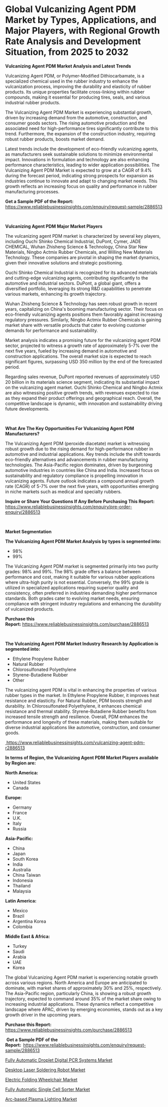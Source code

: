 <p><h1>Global Vulcanizing Agent PDM Market by Types, Applications, and Major Players, with Regional Growth Rate Analysis and Development Situation, from 2025 to 2032</h1></p><p><strong>Vulcanizing Agent PDM Market Analysis and Latest Trends</strong></p>
<p><p>Vulcanizing Agent PDM, or Polymer-Modified Dithiocarbamate, is a specialized chemical used in the rubber industry to enhance the vulcanization process, improving the durability and elasticity of rubber products. Its unique properties facilitate cross-linking within rubber compounds, making it essential for producing tires, seals, and various industrial rubber products.</p><p>The Vulcanizing Agent PDM Market is experiencing substantial growth, driven by increasing demand from the automotive, construction, and consumer goods sectors. The rising automotive production and the associated need for high-performance tires significantly contribute to this trend. Furthermore, the expansion of the construction industry, requiring robust rubber products, boosts market demand.</p><p>Latest trends include the development of eco-friendly vulcanizing agents, as manufacturers seek sustainable solutions to minimize environmental impact. Innovations in formulation and technology are also enhancing performance characteristics, leading to wider application possibilities. The Vulcanizing Agent PDM Market is expected to grow at a CAGR of 9.4% during the forecast period, indicating strong prospects for expansion as industries continue to innovate and adapt to changing market needs. This growth reflects an increasing focus on quality and performance in rubber manufacturing processes.</p></p>
<p><strong>Get a Sample PDF of the Report:&nbsp;</strong> <a href="https://www.reliablebusinessinsights.com/enquiry/request-sample/2886513?utm_campaign=1837&utm_medium=2&utm_source=Github&utm_content=ia&utm_term=13032025&utm_id=vulcanizing-agent-pdm">https://www.reliablebusinessinsights.com/enquiry/request-sample/2886513</a></p>
<p>&nbsp;</p>
<p><strong>Vulcanizing Agent PDM Major Market Players</strong></p>
<p><p>The vulcanizing agent PDM market is characterized by several key players, including Ouchi Shinko Chemical Industrial, DuPont, Cymer, JADE CHEMICAL, Wuhan Zhisheng Science & Technology, China Star New Materials, Ningbo Actmix Rubber Chemicals, and Willing New Materials Technology. These companies are pivotal in shaping the market dynamics, given their innovative solutions and strategic positioning.</p><p>Ouchi Shinko Chemical Industrial is recognized for its advanced materials and cutting-edge vulcanizing agents, contributing significantly to the automotive and industrial sectors. DuPont, a global giant, offers a diversified portfolio, leveraging its strong R&D capabilities to penetrate various markets, enhancing its growth trajectory.</p><p>Wuhan Zhisheng Science & Technology has seen robust growth in recent years, capitalizing on China's booming manufacturing sector. Their focus on eco-friendly vulcanizing agents positions them favorably against increasing regulatory pressures. Similarly, Ningbo Actmix Rubber Chemicals is gaining market share with versatile products that cater to evolving customer demands for performance and sustainability.</p><p>Market analysis indicates a promising future for the vulcanizing agent PDM sector, projected to witness a growth rate of approximately 5-7% over the next five years, fueled by increasing demand in automotive and construction applications. The overall market size is expected to reach significant figures, surpassing USD 350 million by the end of the forecasted period.</p><p>Regarding sales revenue, DuPont reported revenues of approximately USD 20 billion in its materials science segment, indicating its substantial impact on the vulcanizing agent market. Ouchi Shinko Chemical and Ningbo Actmix are also witnessing positive growth trends, with revenues expected to rise as they expand their product offerings and geographical reach. Overall, the competitive landscape is dynamic, with innovation and sustainability driving future developments.</p></p>
<p>&nbsp;</p>
<p><strong>What Are The Key Opportunities For Vulcanizing Agent PDM Manufacturers?</strong></p>
<p><p>The Vulcanizing Agent PDM (peroxide diacetate) market is witnessing robust growth due to the rising demand for high-performance rubber in automotive and industrial applications. Key trends include the shift towards eco-friendly alternatives and advancements in rubber manufacturing technologies. The Asia-Pacific region dominates, driven by burgeoning automotive industries in countries like China and India. Increased focus on sustainability and regulatory compliance is propelling innovation in vulcanizing agents. Future outlook indicates a compound annual growth rate (CAGR) of 5-7% over the next five years, with opportunities emerging in niche markets such as medical and specialty rubbers.</p></p>
<p><strong>Inquire or Share Your Questions If Any Before Purchasing This Report:</strong> <a href="https://www.reliablebusinessinsights.com/enquiry/pre-order-enquiry/2886513?utm_campaign=1837&utm_medium=2&utm_source=Github&utm_content=ia&utm_term=13032025&utm_id=vulcanizing-agent-pdm">https://www.reliablebusinessinsights.com/enquiry/pre-order-enquiry/2886513</a></p>
<p>&nbsp;</p>
<p><strong>Market Segmentation</strong></p>
<p><strong>The Vulcanizing Agent PDM Market Analysis by types is segmented into:</strong></p>
<p><ul><li>98%</li><li>99%</li></ul></p>
<p><p>The Vulcanizing Agent PDM market is segmented primarily into two purity grades: 98% and 99%. The 98% grade offers a balance between performance and cost, making it suitable for various rubber applications where ultra-high purity is not essential. Conversely, the 99% grade is utilized in specialized applications requiring superior quality and consistency, often preferred in industries demanding higher performance standards. Both grades cater to evolving market needs, ensuring compliance with stringent industry regulations and enhancing the durability of vulcanized products.</p></p>
<p><strong>Purchase this Report:&nbsp;</strong><a href="https://www.reliablebusinessinsights.com/purchase/2886513?utm_campaign=1837&utm_medium=2&utm_source=Github&utm_content=ia&utm_term=13032025&utm_id=vulcanizing-agent-pdm">https://www.reliablebusinessinsights.com/purchase/2886513</a></p>
<p>&nbsp;</p>
<p><strong>The Vulcanizing Agent PDM Market Industry Research by Application is segmented into:</strong></p>
<p><ul><li>Ethylene Propylene Rubber</li><li>Natural Rubber</li><li>Chlorosulfonated Polyethylene</li><li>Styrene-Butadiene Rubber</li><li>Other</li></ul></p>
<p><p>The vulcanizing agent PDM is vital in enhancing the properties of various rubber types in the market. In Ethylene Propylene Rubber, it improves heat resistance and elasticity. For Natural Rubber, PDM boosts strength and durability. In Chlorosulfonated Polyethylene, it enhances chemical resistance and thermal stability. Styrene-Butadiene Rubber benefits from increased tensile strength and resilience. Overall, PDM enhances the performance and longevity of these materials, making them suitable for diverse industrial applications like automotive, construction, and consumer goods.</p></p>
<p><a href="https://www.reliablebusinessinsights.com/vulcanizing-agent-pdm-r2886513?utm_campaign=1837&utm_medium=2&utm_source=Github&utm_content=ia&utm_term=13032025&utm_id=vulcanizing-agent-pdm">&nbsp;https://www.reliablebusinessinsights.com/vulcanizing-agent-pdm-r2886513</a></p>
<p><strong>In terms of Region, the Vulcanizing Agent PDM Market Players available by Region are:</strong></p>
<p>
    <p> <strong> North America: </strong>
        <ul>
            <li>United States</li>
            <li>Canada</li>
        </ul>
        </p> 
    <p> <strong> Europe: </strong>
        <ul>
            <li>Germany</li>
            <li>France</li>
            <li>U.K.</li>
            <li>Italy</li>
            <li>Russia</li>
        </ul>
        </p> 
    <p> <strong> Asia-Pacific: </strong>
        <ul>
            <li>China</li>
            <li>Japan</li>
            <li>South Korea</li>
            <li>India</li>
            <li>Australia</li>
            <li>China Taiwan</li>
            <li>Indonesia</li>
            <li>Thailand</li>
            <li>Malaysia</li>
        </ul>
        </p> 
    <p> <strong> Latin America: </strong>
        <ul>
            <li>Mexico</li>
            <li>Brazil</li>
            <li>Argentina Korea</li>
            <li>Colombia</li>
        </ul>
        </p> 
    <p> <strong> Middle East & Africa: </strong>
        <ul>
            <li>Turkey</li>
            <li>Saudi</li>
            <li>Arabia</li>
            <li>UAE</li>
            <li>Korea</li>
        </ul>
    </p>
    </p>
<p><p>The global Vulcanizing Agent PDM market is experiencing notable growth across various regions. North America and Europe are anticipated to dominate, with market shares of approximately 30% and 25%, respectively. The Asia-Pacific region, particularly China, is showing a robust growth trajectory, expected to command around 35% of the market share owing to increasing industrial applications. These dynamics reflect a competitive landscape where APAC, driven by emerging economies, stands out as a key growth driver in the upcoming years.</p></p>
<p><strong>Purchase this Report: </strong><a href="https://www.reliablebusinessinsights.com/purchase/2886513?utm_campaign=1837&utm_medium=2&utm_source=Github&utm_content=ia&utm_term=13032025&utm_id=vulcanizing-agent-pdm">https://www.reliablebusinessinsights.com/purchase/2886513</a></p>
<p>&nbsp;<strong>Get a Sample PDF of the Report:&nbsp;&nbsp;</strong><a href="https://www.reliablebusinessinsights.com/enquiry/request-sample/2886513?utm_campaign=1837&utm_medium=2&utm_source=Github&utm_content=ia&utm_term=13032025&utm_id=vulcanizing-agent-pdm">https://www.reliablebusinessinsights.com/enquiry/request-sample/2886513</a></p>
<p><strong></strong></p>
<p><p><a href="https://github.com/ceneabiruk11/Market-Research-Report-List-1/blob/main/fully-automatic-droplet-digital-pcr-systems-market.md?utm_campaign=1837&utm_medium=2&utm_source=Github&utm_content=ia&utm_term=13032025&utm_id=vulcanizing-agent-pdm">Fully Automatic Droplet Digital PCR Systems Market</a></p><p><a href="https://github.com/amramcocosxa/Market-Research-Report-List-1/blob/main/desktop-laser-soldering-robot-market.md?utm_campaign=1837&utm_medium=2&utm_source=Github&utm_content=ia&utm_term=13032025&utm_id=vulcanizing-agent-pdm">Desktop Laser Soldering Robot Market</a></p><p><a href="https://github.com/avikalitesjj/Market-Research-Report-List-1/blob/main/electric-folding-wheelchair-market.md?utm_campaign=1837&utm_medium=2&utm_source=Github&utm_content=ia&utm_term=13032025&utm_id=vulcanizing-agent-pdm">Electric Folding Wheelchair Market</a></p><p><a href="https://github.com/ioniafidian4/Market-Research-Report-List-1/blob/main/fully-automatic-single-cell-sorter-market.md?utm_campaign=1837&utm_medium=2&utm_source=Github&utm_content=ia&utm_term=13032025&utm_id=vulcanizing-agent-pdm">Fully Automatic Single Cell Sorter Market</a></p><p><a href="https://github.com/nkomdaumis16/Market-Research-Report-List-1/blob/main/arc-based-plasma-lighting-market.md?utm_campaign=1837&utm_medium=2&utm_source=Github&utm_content=ia&utm_term=13032025&utm_id=vulcanizing-agent-pdm">Arc-based Plasma Lighting Market</a></p></p>